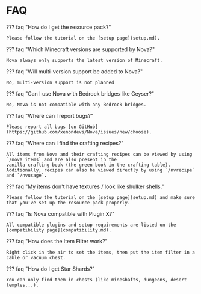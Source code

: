 # FAQ

??? faq "How do I get the resource pack?"

    Please follow the tutorial on the [setup page](setup.md).

??? faq "Which Minecraft versions are supported by Nova?"

    Nova always only supports the latest version of Minecraft.

??? faq "Will multi-version support be added to Nova?"

    No, multi-version support is not planned

??? faq "Can I use Nova with Bedrock bridges like Geyser?"

    No, Nova is not compatible with any Bedrock bridges.

??? faq "Where can I report bugs?"

    Please report all bugs [on GitHub](https://github.com/xenondevs/Nova/issues/new/choose).

??? faq "Where can I find the crafting recipes?"

    All items from Nova and their crafting recipes can be viewed by using `/nova items` and are also present in the
    vanilla crafting book (the green book in the crafting table).  
    Additionally, recipes can also be viewed directly by using `/nvrecipe` and `/nvusage`.

??? faq "My items don't have textures / look like shulker shells."

    Please follow the tutorial on the [setup page](setup.md) and make sure that you've set up the resource pack properly.

??? faq "Is Nova compatible with Plugin X?"
    
    All compatible plugins and setup requirements are listed on the [compatibility page](compatibility.md).

??? faq "How does the Item Filter work?"

    Right click in the air to set the items, then put the item filter in a cable or vacuum chest.

??? faq "How do I get Star Shards?"

    You can only find them in chests (like mineshafts, dungeons, desert temples...).